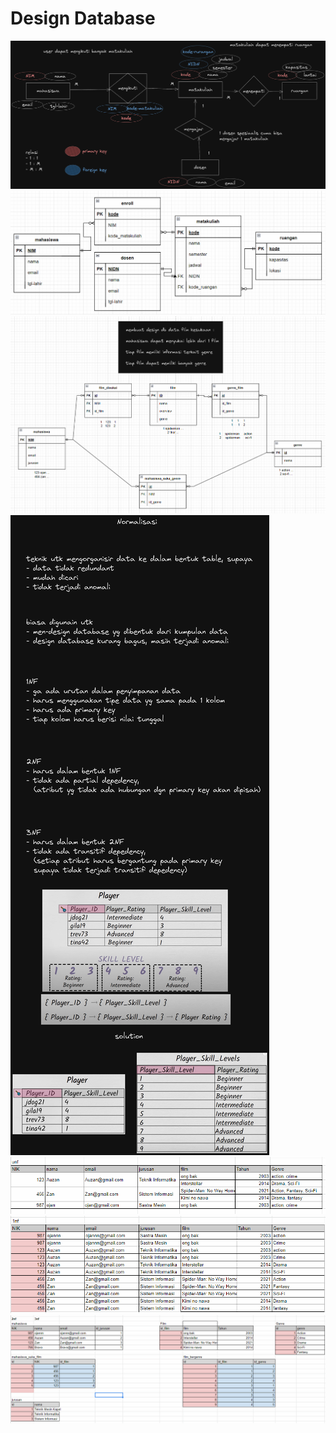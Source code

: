 # Design Database

![](./design-db-1.png)
![](./design-db-2.png)
![](./design-db-3.png)
![](./normalisasi.png)
![](./normalisasi-1.png)
![](./normalisasi-2.png)
![](./normalisasi-3.png)
